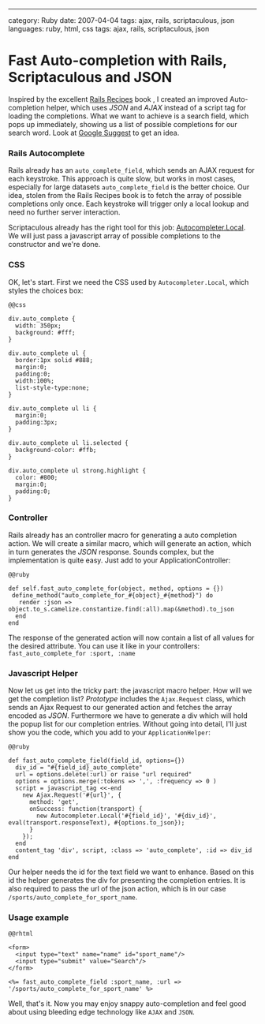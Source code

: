 --- 
category: Ruby
date: 2007-04-04
tags: ajax, rails, scriptaculous, json
languages: ruby, html, css
tags: ajax, rails, scriptaculous, json

Fast Auto-completion with Rails, Scriptaculous and JSON
=======================================================

Inspired by the excellent [Rails Recipes][1] book , I created an
improved Auto-completion helper, which uses _JSON_ and _AJAX_ instead
of a script tag for loading the completions. What we want to achieve
is a search field, which pops up immediately, showing us a list of
possible completions for our search word. Look at [Google Suggest][2]
to get an idea.

### Rails Autocomplete

Rails already has an `auto_complete_field`, which sends an AJAX
request for each keystroke. This approach is quite slow, but works in
most cases, especially for large datasets `auto_complete_field` is the
better choice. Our idea, stolen from the Rails Recipes book is to
fetch the array of possible completions only once. Each keystroke will
trigger only a local lookup and need no further server interaction.

Scriptaculous already has the right tool for this job:
[Autocompleter.Local][3].  We will just pass a javascript array of
possible completions to the constructor and we're done.


### CSS

OK, let's start. First we need the CSS used by `Autocompleter.Local`,
which styles the choices box:

    @@css

    div.auto_complete {
      width: 350px;
      background: #fff;
    }
    
    div.auto_complete ul {
      border:1px solid #888;
      margin:0;
      padding:0;
      width:100%;
      list-style-type:none;
    }
    
    div.auto_complete ul li {
      margin:0;
      padding:3px;
    }
    
    div.auto_complete ul li.selected {
      background-color: #ffb;
    }
    
    div.auto_complete ul strong.highlight {
      color: #800;
      margin:0;
      padding:0;
    }
    


### Controller

Rails already has an controller macro for generating a auto completion
action. We will create a similar macro, which will generate an action,
which in turn generates the _JSON_ response. Sounds complex, but the
implementation is quite easy. Just add to your ApplicationController:

    @@ruby

    def self.fast_auto_complete_for(object, method, options = {})
     define_method("auto_complete_for_#{object}_#{method}") do
       render :json => object.to_s.camelize.constantize.find(:all).map(&method).to_json
      end
    end
    
The response of the generated action will now contain a list of all
values for the desired attribute. You can use it like in your
controllers: `fast_auto_complete_for :sport, :name`

### Javascript Helper

Now let us get into the tricky part: the javascript macro helper. How
will we get the completion list? _Prototype_ includes the `Ajax.Request`
class, which sends an Ajax Request to our generated action and fetches
the array encoded as _JSON_. Furthermore we have to generate a div which
will hold the popup list for our completion entries. Without going
into detail, I'll just show you the code, which you add to your
`ApplicationHelper`:

    @@ruby

    def fast_auto_complete_field(field_id, options={})
      div_id = "#{field_id}_auto_complete"
      url = options.delete(:url) or raise "url required"
      options = options.merge(:tokens => ',', :frequency => 0 )
      script = javascript_tag <<-end
        new Ajax.Request('#{url}', {
          method: 'get',
          onSuccess: function(transport) {
            new Autocompleter.Local('#{field_id}', '#{div_id}', eval(transport.responseText), #{options.to_json});
          }
        });
      end
      content_tag 'div', script, :class => 'auto_complete', :id => div_id
    end
    
Our helper needs the id for the text field we want to enhance. Based
on this id the helper generates the div for presenting the completion
entries. It is also required to pass the url of the json action, which
is in our case `/sports/auto_complete_for_sport_name`. 

### Usage example

    @@rhtml

    <form>
      <input type="text" name="name" id="sport_name"/>
      <input type="submit" value="Search"/>
    </form>
    
    <%= fast_auto_complete_field :sport_name, :url => '/sports/auto_complete_for_sport_name' %>
    
Well, that's it. Now you may enjoy snappy auto-completion and feel
good about using bleeding edge technology like `AJAX` and `JSON`.


[1]: http://www.pragmaticprogrammer.com/titles/fr_rr/
[2]: http://labs.google.com/suggest/
[3]: http://wiki.script.aculo.us/scriptaculous/show/Autocompleter.Local